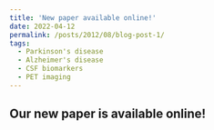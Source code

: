 ```yaml
---
title: 'New paper available online!'
date: 2022-04-12
permalink: /posts/2012/08/blog-post-1/
tags:
  - Parkinson's disease
  - Alzheimer's disease
  - CSF biomarkers
  - PET imaging
---
```


Our new paper is available online!
------
